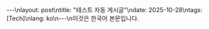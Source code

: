 ---\nlayout: post\ntitle: "테스트 자동 게시글"\ndate: 2025-10-28\ntags: [Tech]\nlang: ko\n---\n이것은 한국어 본문입니다.